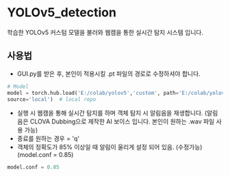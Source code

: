 # YOLOv5_detection
학습한 YOLOv5 커스텀 모델을 불러와 웹캠을 통한 실시간 탐지 시스템 입니다.

## 사용법
* GUI.py를 받은 후, 본인이 적용시킬 .pt 파일의 경로로 수정하셔야 합니다.
```python
# Model
model = torch.hub.load('E:/colab/yolov5','custom', path='E:/colab/yolov5/runs/train/result_test_05_04/weights/best.pt',
source='local')  # local repo
```
* 실행 시 웹캠을 통해 실시간 탐지를 하며 객체 탐지 시 알림음을 재생합니다. (알림음은 CLOVA Dubbing으로 제작한 AI 보이스 입니다. 본인이 원하는 .wav 파일 사용 가능)
* 종료를 원하는 경우 = 'q'
* 객체의 정확도가 85% 이상일 때 알림이 울리게 설정 되어 있음. (수정가능) (model.conf = 0.85)
```python
model.conf = 0.85
```
